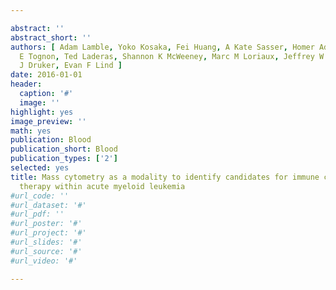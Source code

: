 ```yaml
---

abstract: ''
abstract_short: ''
authors: [ Adam Lamble, Yoko Kosaka, Fei Huang, A Kate Sasser, Homer Adams, Cristina
  E Tognon, Ted Laderas, Shannon K McWeeney, Marc M Loriaux, Jeffrey W Tyner, Brian
  J Druker, Evan F Lind ]
date: 2016-01-01
header:
  caption: '#'
  image: ''
highlight: yes
image_preview: ''
math: yes
publication: Blood
publication_short: Blood
publication_types: ['2']
selected: yes
title: Mass cytometry as a modality to identify candidates for immune checkpoint inhibitor
  therapy within acute myeloid leukemia
#url_code: ''
#url_dataset: '#'
#url_pdf: ''
#url_poster: '#'
#url_project: '#'
#url_slides: '#'
#url_source: '#'
#url_video: '#'

---
```

